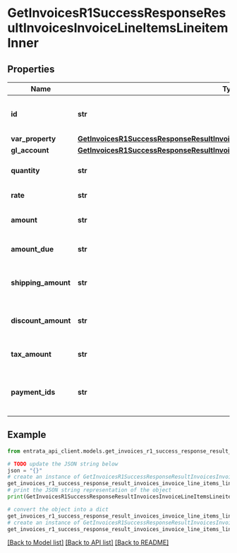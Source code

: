 # GetInvoicesR1SuccessResponseResultInvoicesInvoiceLineItemsLineitemInner


## Properties

Name | Type | Description | Notes
------------ | ------------- | ------------- | -------------
**id** | **str** | Unique identifier for the line item | 
**var_property** | [**GetInvoicesR1SuccessResponseResultInvoicesInvoiceLineItemsLineitemInnerProperty**](GetInvoicesR1SuccessResponseResultInvoicesInvoiceLineItemsLineitemInnerProperty.md) |  | 
**gl_account** | [**GetInvoicesR1SuccessResponseResultInvoicesInvoiceLineItemsLineitemInnerGlAccount**](GetInvoicesR1SuccessResponseResultInvoicesInvoiceLineItemsLineitemInnerGlAccount.md) |  | 
**quantity** | **str** | Quantity for the line item | 
**rate** | **str** | Rate for the line item | 
**amount** | **str** | Amount for the line item | 
**amount_due** | **str** | Amount due for the line item | 
**shipping_amount** | **str** | Shipping amount for the line item | 
**discount_amount** | **str** | Discount amount for the line item | 
**tax_amount** | **str** | Tax amount for the line item | 
**payment_ids** | **str** | Payment IDs associated with the line item | 

## Example

```python
from entrata_api_client.models.get_invoices_r1_success_response_result_invoices_invoice_line_items_lineitem_inner import GetInvoicesR1SuccessResponseResultInvoicesInvoiceLineItemsLineitemInner

# TODO update the JSON string below
json = "{}"
# create an instance of GetInvoicesR1SuccessResponseResultInvoicesInvoiceLineItemsLineitemInner from a JSON string
get_invoices_r1_success_response_result_invoices_invoice_line_items_lineitem_inner_instance = GetInvoicesR1SuccessResponseResultInvoicesInvoiceLineItemsLineitemInner.from_json(json)
# print the JSON string representation of the object
print(GetInvoicesR1SuccessResponseResultInvoicesInvoiceLineItemsLineitemInner.to_json())

# convert the object into a dict
get_invoices_r1_success_response_result_invoices_invoice_line_items_lineitem_inner_dict = get_invoices_r1_success_response_result_invoices_invoice_line_items_lineitem_inner_instance.to_dict()
# create an instance of GetInvoicesR1SuccessResponseResultInvoicesInvoiceLineItemsLineitemInner from a dict
get_invoices_r1_success_response_result_invoices_invoice_line_items_lineitem_inner_from_dict = GetInvoicesR1SuccessResponseResultInvoicesInvoiceLineItemsLineitemInner.from_dict(get_invoices_r1_success_response_result_invoices_invoice_line_items_lineitem_inner_dict)
```
[[Back to Model list]](../README.md#documentation-for-models) [[Back to API list]](../README.md#documentation-for-api-endpoints) [[Back to README]](../README.md)


